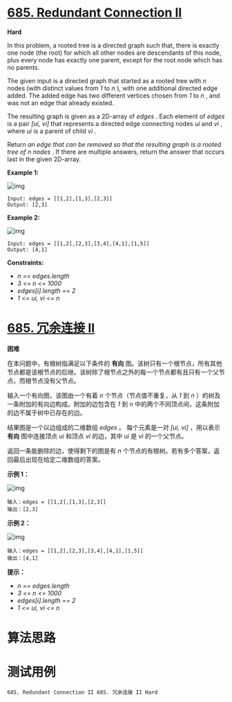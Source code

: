 # [685. Redundant Connection II][enTitle]

**Hard**

In this problem, a rooted tree is a directed graph such that, there is exactly one node (the root) for which all other nodes are descendants of this node, plus every node has exactly one parent, except for the root node which has no parents.

The given input is a directed graph that started as a rooted tree with  *n*  nodes (with distinct values from  *1*  to  *n* ), with one additional directed edge added. The added edge has two different vertices chosen from  *1*  to  *n* , and was not an edge that already existed.

The resulting graph is given as a 2D-array of  *edges* . Each element of  *edges*  is a pair  *[ui, vi]*  that represents a directed edge connecting nodes  *ui*  and  *vi* , where  *ui*  is a parent of child  *vi* .

Return  *an edge that can be removed so that the resulting graph is a rooted tree of*   *n*   *nodes* . If there are multiple answers, return the answer that occurs last in the given 2D-array.



**Example 1:** 

![img](https://assets.leetcode.com/uploads/2020/12/20/graph1.jpg)

```
Input: edges = [[1,2],[1,3],[2,3]]
Output: [2,3]

```

**Example 2:** 

![img](https://assets.leetcode.com/uploads/2020/12/20/graph2.jpg)

```
Input: edges = [[1,2],[2,3],[3,4],[4,1],[1,5]]
Output: [4,1]

```



**Constraints:** 

-  *n == edges.length*  
-  *3 <= n <= 1000*  
-  *edges[i].length == 2*  
-  *1 <= ui, vi <= n* 


# [685. 冗余连接 II][cnTitle]

**困难**

在本问题中，有根树指满足以下条件的 **有向**  图。该树只有一个根节点，所有其他节点都是该根节点的后继。该树除了根节点之外的每一个节点都有且只有一个父节点，而根节点没有父节点。

输入一个有向图，该图由一个有着  *n*  个节点（节点值不重复，从  *1*  到  *n* ）的树及一条附加的有向边构成。附加的边包含在  *1*  到  *n*  中的两个不同顶点间，这条附加的边不属于树中已存在的边。

结果图是一个以边组成的二维数组  *edges*  。 每个元素是一对  *[ui, vi]* ，用以表示 **有向** 图中连接顶点  *ui*  和顶点  *vi*  的边，其中  *ui*  是  *vi*  的一个父节点。

返回一条能删除的边，使得剩下的图是有  *n*  个节点的有根树。若有多个答案，返回最后出现在给定二维数组的答案。



**示例 1：** 

![img](https://assets.leetcode.com/uploads/2020/12/20/graph1.jpg)

```
输入：edges = [[1,2],[1,3],[2,3]]
输出：[2,3]

```

**示例 2：** 

![img](https://assets.leetcode.com/uploads/2020/12/20/graph2.jpg)

```
输入：edges = [[1,2],[2,3],[3,4],[4,1],[1,5]]
输出：[4,1]

```



**提示：** 

-  *n == edges.length*  
-  *3 <= n <= 1000*  
-  *edges[i].length == 2*  
-  *1 <= ui, vi <= n* 




# 算法思路

# 测试用例
```
685. Redundant Connection II 685. 冗余连接 II Hard
```

[enTitle]: https://leetcode.com/problems/redundant-connection-ii/
[cnTitle]: https://leetcode-cn.com/problems/redundant-connection-ii/
